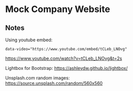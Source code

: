 # Mock Company Website

## Notes

Using youtube embed:
```
data-video="https://www.youtube.com/embed/tCLeb_LNOvg"
```

https://www.youtube.com/watch?v=tCLeb_LNOvg&t=2s

Lightbox for Bootstrap:
https://ashleydw.github.io/lightbox/

Unsplash.com random images:
https://source.unsplash.com/random/560x560